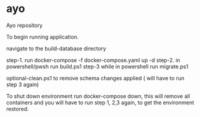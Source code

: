 # ayo
Ayo repository

To begin running application.


navigate to the build-database directory

step-1. run docker-compose -f docker-compose.yaml up -d
step-2. in powershell/pwsh run build.ps1
step-3  while in powershell run migrate.ps1

optional-clean.ps1 to remove schema changes applied ( will have to run step 3 again)

To shut down environment run docker-compose down, this will remove  all containers and you will have to run step 1, 2,3 again, to
get the environment restored.

